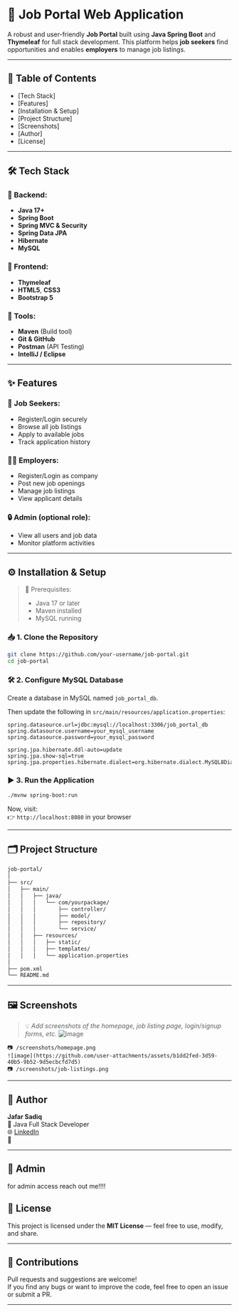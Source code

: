 
# 💼 Job Portal Web Application

A robust and user-friendly **Job Portal** built using **Java Spring Boot** and **Thymeleaf** for full stack development. This platform helps **job seekers** find opportunities and enables **employers** to manage job listings.

---

## 📌 Table of Contents

- [Tech Stack]
- [Features]
- [Installation & Setup]
- [Project Structure]
- [Screenshots]
- [Author]
- [License]

---

## 🛠️ Tech Stack

### 🚀 Backend:
- **Java 17+**
- **Spring Boot**
- **Spring MVC & Security**
- **Spring Data JPA**
- **Hibernate**
- **MySQL**

### 🎨 Frontend:
- **Thymeleaf**
- **HTML5**, **CSS3**
- **Bootstrap 5**

### 🧰 Tools:
- **Maven** (Build tool)
- **Git & GitHub**
- **Postman** (API Testing)
- **IntelliJ / Eclipse**

---

## ✨ Features

### 👤 Job Seekers:
- Register/Login securely
- Browse all job listings
- Apply to available jobs
- Track application history

### 🧑‍💼 Employers:
- Register/Login as company
- Post new job openings
- Manage job listings
- View applicant details

### 🔒 Admin (optional role):
- View all users and job data
- Monitor platform activities

---

## ⚙️ Installation & Setup

> 🧠 Prerequisites:
> - Java 17 or later
> - Maven installed
> - MySQL running

### 📥 1. Clone the Repository

```bash
git clone https://github.com/your-username/job-portal.git
cd job-portal
```

### 🛠️ 2. Configure MySQL Database

Create a database in MySQL named `job_portal_db`.

Then update the following in `src/main/resources/application.properties`:

```properties
spring.datasource.url=jdbc:mysql://localhost:3306/job_portal_db
spring.datasource.username=your_mysql_username
spring.datasource.password=your_mysql_password

spring.jpa.hibernate.ddl-auto=update
spring.jpa.show-sql=true
spring.jpa.properties.hibernate.dialect=org.hibernate.dialect.MySQL8Dialect
```

### ▶️ 3. Run the Application

```bash
./mvnw spring-boot:run
```

Now, visit:  
👉 `http://localhost:8080` in your browser

---

## 🗂️ Project Structure

```bash
job-portal/
│
├── src/
│   ├── main/
│   │   ├── java/
│   │   │   └── com/yourpackage/
│   │   │       ├── controller/
│   │   │       ├── model/
│   │   │       ├── repository/
│   │   │       └── service/
│   │   ├── resources/
│   │   │   ├── static/
│   │   │   ├── templates/
│   │   │   └── application.properties
│
├── pom.xml
└── README.md
```

---

## 🖼️ Screenshots

> 💡 *Add screenshots of the homepage, job listing page, login/signup forms, etc.*
![image](https://github.com/user-attachments/assets/167ac598-46c9-4377-8a20-0066d4b4138f)

```
📷 /screenshots/homepage.png
![image](https://github.com/user-attachments/assets/b1dd2fed-3d59-40b5-9b52-9d5ecbcfd7d5)
📷 /screenshots/job-listings.png
```

---

## 👤 Author

**Jafar Sadiq**  
💼 Java Full Stack Developer  
🌐 [LinkedIn](https://linkedin.com/in/jafar-sadiq-53749b281)  
🐙 

---
## 👤 Admin 
 for admin access reach out me!!!!

## 📄 License

This project is licensed under the **MIT License** — feel free to use, modify, and share.

---

## 🙌 Contributions

Pull requests and suggestions are welcome!  
If you find any bugs or want to improve the code, feel free to open an issue or submit a PR.

---
